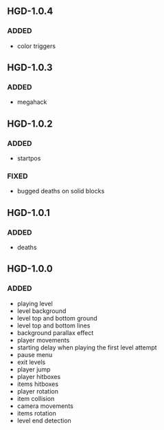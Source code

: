 ## HGD-1.0.4
### ADDED
- color triggers

## HGD-1.0.3
### ADDED
- megahack

## HGD-1.0.2
### ADDED
- startpos
### FIXED
- bugged deaths on solid blocks

## HGD-1.0.1
### ADDED
- deaths

## HGD-1.0.0
### ADDED
- playing level
- level background
- level top and bottom ground
- level top and bottom lines
- background parallax effect
- player movements
- starting delay when playing the first level attempt
- pause menu
- exit levels
- player jump
- player hitboxes
- items hitboxes
- player rotation
- item collision
- camera movements
- items rotation
- level end detection
